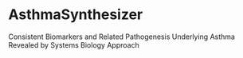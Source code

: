 # AsthmaSynthesizer
 Consistent Biomarkers and Related Pathogenesis Underlying Asthma Revealed by Systems Biology Approach
